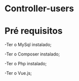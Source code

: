 # Controller-users

# Pré requisitos

-Ter o MySql instalado;

-Ter o Composer instalado;

-Ter o Php instalado;

-Ter o Vue.js;
